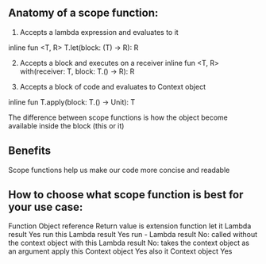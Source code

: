 ## Anatomy of a scope function:
1. Accepts a lambda expression and evaluates to it

inline fun <T, R> T.let(block: (T) -> R): R

2. Accepts a block and executes on a receiver
   inline fun <T, R> with(receiver: T, block: T.() -> R): R

3. Accepts a block of code and evaluates to Context object

inline fun T.apply(block: T.() -> Unit): T

The difference between scope functions is how the object become available inside the block (this or it)

## Benefits

Scope functions help us make our code more concise and readable

## How to choose what scope function is best for your use case:

Function	Object reference	Return value	is extension function
let	it	Lambda result	Yes
run	this	Lambda result	Yes
run	-	Lambda result	No: called without the context object
with	this	Lambda result	No: takes the context object as an argument
apply	this	Context object	Yes
also	it	Context object	Yes